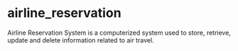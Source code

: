 # airline_reservation
Airline Reservation System is a computerized system used to store, retrieve, update and delete information related to air travel.
